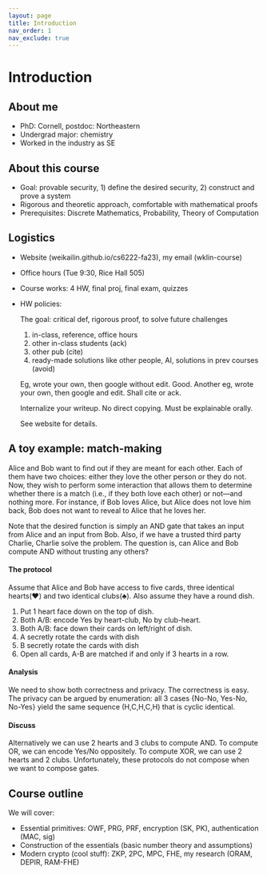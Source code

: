 ```yaml
---
layout: page
title: Introduction
nav_order: 1
nav_exclude: true
---
```


Introduction
============

About me
--------------------------------------------
 - PhD: Cornell, postdoc: Northeastern
 - Undergrad major: chemistry
 - Worked in the industry as SE

About this course
--------------------------------------------
 - Goal: provable security, 1) define the desired security, 2) construct and prove a system
 - Rigorous and theoretic approach, comfortable with mathematical proofs
 - Prerequisites: Discrete Mathematics, Probability, Theory of Computation

Logistics
--------------------------------------------
 - Website (weikailin.github.io/cs6222-fa23), my email (wklin-course)
 - Office hours (Tue 9:30, Rice Hall 505)
 - Course works: 4 HW, final proj, final exam, quizzes
 - HW policies:

   The goal: critical def, rigorous proof, to solve future challenges
   
   1. in-class, reference, office hours
   2. other in-class students (ack)
   3. other pub (cite)
   4. ready-made solutions like other people, AI, solutions in prev courses (avoid)

   Eg, wrote your own, then google without edit. Good.
   Another eg, wrote your own, then google and edit. Shall cite or ack.

   Internalize your writeup. No direct copying. Must be explainable orally.

   See website for details.

A toy example: match-making
--------------------------------------------
Alice and Bob want to find out if they are meant for
each other. Each of them have two choices: either they love the
other person or they do not. Now, they wish to perform some
interaction that allows them to determine whether there is a
match (i.e., if they both love each other) or not—and nothing
more. For instance, if Bob loves Alice, but Alice does not love
him back, Bob does not want to reveal to Alice that he loves
her.

Note that the desired function is simply an AND gate that takes an input from Alice and an input from Bob.
Also, if we have a trusted third party Charlie, Charlie solve the problem.
The question is, can Alice and Bob compute AND without trusting any others?

#### The protocol
Assume that Alice and Bob have access to five
cards, three identical hearts(♥) and two identical clubs(♣). 
Also assume they have a round dish.

1. Put 1 heart face down on the top of dish.
2. Both A/B: encode Yes by heart-club, No by club-heart.
3. Both A/B: face down their cards on left/right of dish.
4. A secretly rotate the cards with dish
5. B secretly rotate the cards with dish
6. Open all cards, A-B are matched if and only if 3 hearts in a row.

#### Analysis
We need to show both correctness and privacy. 
The correctness is easy. The privacy can be argued by enumeration: 
all 3 cases {No-No, Yes-No, No-Yes} yield the same sequence (H,C,H,C,H) that is cyclic identical.

#### Discuss
Alternatively we can use 2 hearts and 3 clubs to compute AND.
To compute OR, we can encode Yes/No oppositely.
To compute XOR, we can use 2 hearts and 2 clubs.
Unfortunately, these protocols do not compose when we want to compose gates.


Course outline
--------------------------------------------
We will cover:
 - Essential primitives: OWF, PRG, PRF, encryption (SK, PK), authentication (MAC, sig)
 - Construction of the essentials (basic number theory and assumptions)
 - Modern crypto (cool stuff): ZKP, 2PC, MPC, FHE, my research (ORAM, DEPIR, RAM-FHE)


